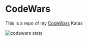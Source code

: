 # CodeWars

 This is a repo of my [CodeWars](www.codewars.com/r/cLKSAQ) Katas
 
![codewars stats](https://www.codewars.com/users/tamerNasser/badges/large)

